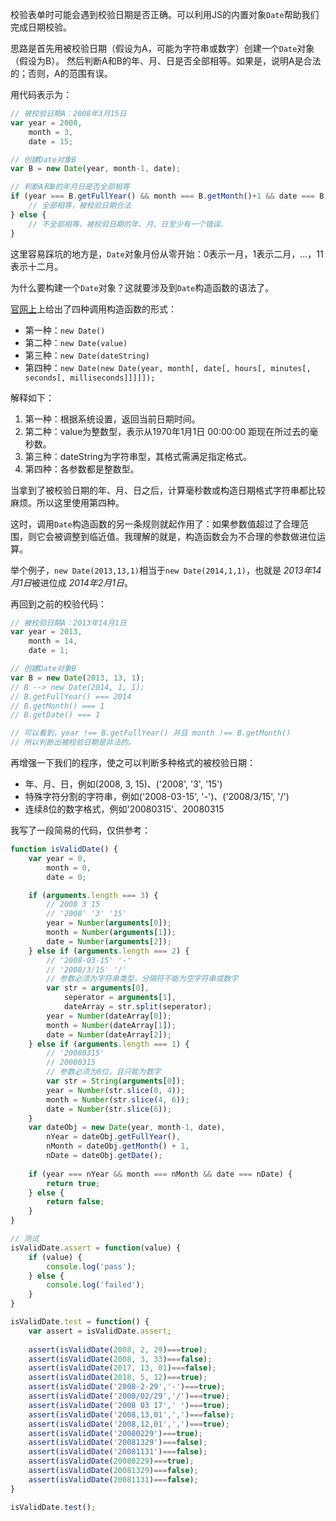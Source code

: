 校验表单时可能会遇到校验日期是否正确。可以利用JS的内置对象`Date`帮助我们完成日期校验。

思路是首先用被校验日期（假设为A，可能为字符串或数字）创建一个`Date`对象（假设为B）。
然后判断A和B的年、月、日是否全部相等。如果是，说明A是合法的；否则，A的范围有误。

用代码表示为：
```javascript
// 被校验日期A：2008年3月15日
var year = 2008,
    month = 3,
    date = 15;

// 创建Date对象B
var B = new Date(year, month-1, date);

// 判断A和B的年月日是否全部相等
if (year === B.getFullYear() && month === B.getMonth()+1 && date === B.getDate()) {
    // 全部相等，被校验日期合法
} else {
    // 不全部相等，被校验日期的年、月、日至少有一个错误。
}
```

这里容易踩坑的地方是，`Date`对象月份从零开始：0表示一月，1表示二月，...，11表示十二月。

为什么要构建一个`Date`对象？这就要涉及到`Date`构造函数的语法了。

[官网上](https://developer.mozilla.org/en-US/docs/Web/JavaScript/Reference/Global_Objects/Date)上给出了四种调用构造函数的形式：

- 第一种：`new Date()`
- 第二种：`new Date(value)`
- 第三种：`new Date(dateString)`
- 第四种：`new Date(new Date(year, month[, date[, hours[, minutes[, seconds[, milliseconds]]]]]);`

解释如下：

1. 第一种：根据系统设置，返回当前日期时间。
2. 第二种：value为整数型，表示从1970年1月1日 00:00:00 距现在所过去的毫秒数。
3. 第三种：dateString为字符串型，其格式需满足指定格式。
4. 第四种：各参数都是整数型。

当拿到了被校验日期的年、月、日之后，计算毫秒数或构造日期格式字符串都比较麻烦。所以这里使用第四种。

这时，调用`Date`构造函数的另一条规则就起作用了：如果参数值超过了合理范围，则它会被调整到临近值。我理解的就是，构造函数会为不合理的参数做进位运算。

举个例子，`new Date(2013,13,1)`相当于`new Date(2014,1,1)`，也就是 *2013年14月1日*被进位成 *2014年2月1日*。

再回到之前的校验代码：

```javascript
// 被校验日期A：2013年14月1日
var year = 2013,
    month = 14,
    date = 1;

// 创建Date对象B
var B = new Date(2013, 13, 1);  
// B --> new Date(2014, 1, 1);
// B.getFullYear() === 2014
// B.getMonth() === 1
// B.getDate() === 1

// 可以看到，year !== B.getFullYear() 并且 month !== B.getMonth()
// 所以判断出被校验日期是非法的。
```

再增强一下我们的程序，使之可以判断多种格式的被校验日期：

- 年、月、日，例如(2008, 3, 15)、('2008', '3', '15')
- 特殊字符分割的字符串，例如('2008-03-15', '-')、('2008/3/15', '/')
- 连续8位的数字格式，例如'20080315'、20080315

我写了一段简易的代码，仅供参考：

```javascript
function isValidDate() {
    var year = 0,
        month = 0,
        date = 0;

    if (arguments.length === 3) {
        // 2008 3 15
        // '2008' '3' '15'
        year = Number(arguments[0]);
        month = Number(arguments[1]);
        date = Number(arguments[2]);
    } else if (arguments.length === 2) {
        // '2008-03-15' '-'
        // '2008/3/15' '/'
        // 参数必须为字符串类型，分隔符不能为空字符串或数字
        var str = arguments[0],
            seperator = arguments[1],
            dateArray = str.split(seperator);
        year = Number(dateArray[0]);
        month = Number(dateArray[1]);
        date = Number(dateArray[2]);
    } else if (arguments.length === 1) {
        // '20080315'
        // 20080315
        // 参数必须为8位，且只能为数字
        var str = String(arguments[0]);
        year = Number(str.slice(0, 4));
        month = Number(str.slice(4, 6));
        date = Number(str.slice(6));
    }
    var dateObj = new Date(year, month-1, date),
        nYear = dateObj.getFullYear(),
        nMonth = dateObj.getMonth() + 1,
        nDate = dateObj.getDate();
    
    if (year === nYear && month === nMonth && date === nDate) {
        return true;
    } else {
        return false;
    }
}

// 测试
isValidDate.assert = function(value) {
    if (value) {
        console.log('pass');
    } else {
        console.log('failed');
    }
}

isValidDate.test = function() {
    var assert = isValidDate.assert;
    
    assert(isValidDate(2008, 2, 29)===true);
    assert(isValidDate(2008, 3, 33)===false);
    assert(isValidDate(2017, 13, 01)===false);
    assert(isValidDate(2018, 5, 12)===true);
    assert(isValidDate('2008-2-29','-')===true);
    assert(isValidDate('2008/02/29','/')===true);
    assert(isValidDate('2008 03 17',' ')===true);
    assert(isValidDate('2008,13,01',',')===false);
    assert(isValidDate('2008,12,01',',')===true);
    assert(isValidDate('20080229')===true);
    assert(isValidDate('20081329')===false);
    assert(isValidDate('20081131')===false);
    assert(isValidDate(20080229)===true);
    assert(isValidDate(20081329)===false);
    assert(isValidDate(20081131)===false);
}

isValidDate.test();
```
